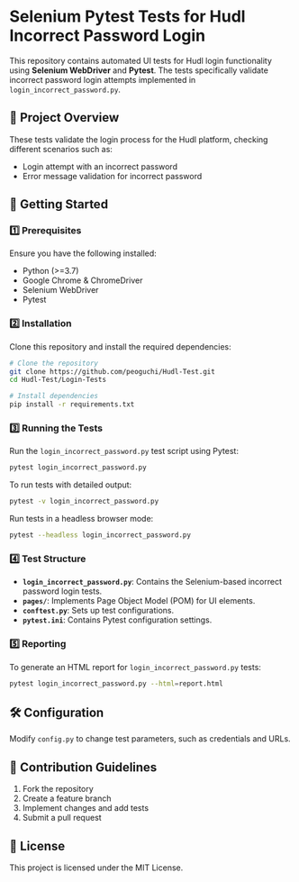 # Selenium Pytest Tests for Hudl Incorrect Password Login

This repository contains automated UI tests for Hudl login functionality using **Selenium WebDriver** and **Pytest**. The tests specifically validate incorrect password login attempts implemented in `login_incorrect_password.py`.

## 📌 Project Overview
These tests validate the login process for the Hudl platform, checking different scenarios such as:
- Login attempt with an incorrect password
- Error message validation for incorrect password

## 🚀 Getting Started

### 1️⃣ Prerequisites
Ensure you have the following installed:
- Python (>=3.7)
- Google Chrome & ChromeDriver
- Selenium WebDriver
- Pytest

### 2️⃣ Installation
Clone this repository and install the required dependencies:

```sh
# Clone the repository
git clone https://github.com/peoguchi/Hudl-Test.git
cd Hudl-Test/Login-Tests

# Install dependencies
pip install -r requirements.txt
```

### 3️⃣ Running the Tests
Run the `login_incorrect_password.py` test script using Pytest:

```sh
pytest login_incorrect_password.py
```
To run tests with detailed output:
```sh
pytest -v login_incorrect_password.py
```

Run tests in a headless browser mode:
```sh
pytest --headless login_incorrect_password.py
```

### 4️⃣ Test Structure
- **`login_incorrect_password.py`**: Contains the Selenium-based incorrect password login tests.
- **`pages/`**: Implements Page Object Model (POM) for UI elements.
- **`conftest.py`**: Sets up test configurations.
- **`pytest.ini`**: Contains Pytest configuration settings.

### 5️⃣ Reporting
To generate an HTML report for `login_incorrect_password.py` tests:
```sh
pytest login_incorrect_password.py --html=report.html
```

## 🛠 Configuration
Modify `config.py` to change test parameters, such as credentials and URLs.

## 📝 Contribution Guidelines
1. Fork the repository
2. Create a feature branch
3. Implement changes and add tests
4. Submit a pull request

## 📄 License
This project is licensed under the MIT License.
